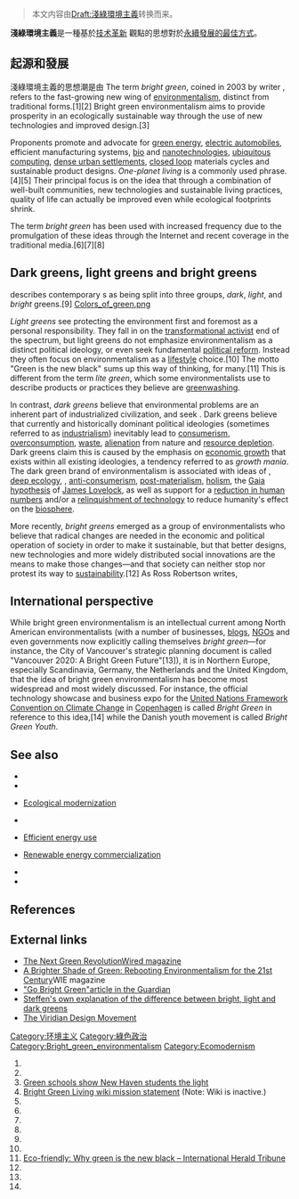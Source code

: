 > 本文内容由[Draft:淺綠環境主義](https://zh.wikipedia.org/wiki/Draft:淺綠環境主義)转换而来。


**淺綠環境主義**是一種基於[技术革新](../Page/技术革新.md "wikilink") 觀點的思想對於[永續發展的最佳方式](../Page/可持续发展.md "wikilink")。

## 起源和發展

淺綠環境主義的思想潮是由 The term *bright green*, coined in 2003 by writer , refers to the fast-growing new wing of [environmentalism](../Page/环境保护主义.md "wikilink"), distinct from traditional forms.\[1\]\[2\] Bright green environmentalism aims to provide prosperity in an ecologically sustainable way through the use of new technologies and improved design.\[3\]

Proponents promote and advocate for [green energy](../Page/可持續能源.md "wikilink"), [electric automobiles](../Page/电动车.md "wikilink"), efficient manufacturing systems, [bio](../Page/生物技术.md "wikilink") and [nanotechnologies](../Page/纳米技术.md "wikilink"), [ubiquitous computing](../Page/普适计算.md "wikilink"), [dense urban settlements](../Page/新都市主義.md "wikilink"), [closed loop](../Page/循環經濟.md "wikilink") materials cycles and sustainable product designs. *One-planet living* is a commonly used phrase.\[4\]\[5\] Their principal focus is on the idea that through a combination of well-built communities, new technologies and sustainable living practices, quality of life can actually be improved even while ecological footprints shrink.

The term *bright green* has been used with increased frequency due to the promulgation of these ideas through the Internet and recent coverage in the traditional media.\[6\]\[7\]\[8\]

## Dark greens, light greens and bright greens

describes contemporary s as being split into three groups, *dark*, *light*, and *bright* greens.\[9\] [Colors_of_green.png](https://zh.wikipedia.org/wiki/File:Colors_of_green.png "fig:Colors_of_green.png")

*Light greens* see protecting the environment first and foremost as a personal responsibility. They fall in on the [transformational activist](https://zh.wikipedia.org/wiki/行动主义 "wikilink") end of the spectrum, but light greens do not emphasize environmentalism as a distinct political ideology, or even seek fundamental [political reform](../Page/改良主义.md "wikilink"). Instead they often focus on environmentalism as a [lifestyle](https://zh.wikipedia.org/wiki/生活型態 "wikilink") choice.\[10\] The motto "Green is the new black" sums up this way of thinking, for many.\[11\] This is different from the term *lite green*, which some environmentalists use to describe products or practices they believe are [greenwashing](https://zh.wikipedia.org/wiki/漂綠 "wikilink").

In contrast, *dark greens* believe that environmental problems are an inherent part of industrialized civilization, and seek . Dark greens believe that currently and historically dominant political ideologies (sometimes referred to as [industrialism](../Page/第一次工业革命.md "wikilink")) inevitably lead to [consumerism](../Page/消費主義.md "wikilink"), [overconsumption](https://zh.wikipedia.org/wiki/過度消耗 "wikilink"), [waste](../Page/垃圾.md "wikilink"), [alienation](https://zh.wikipedia.org/wiki/社會異化 "wikilink") from nature and [resource depletion](../Page/资源枯竭.md "wikilink"). Dark greens claim this is caused by the emphasis on [economic growth](../Page/经济增长.md "wikilink") that exists within all existing ideologies, a tendency referred to as *growth mania*. The dark green brand of environmentalism is associated with ideas of , [deep ecology](../Page/深層生態學.md "wikilink"), , [anti-consumerism](../Page/反消費主義.md "wikilink"), [post-materialism](../Page/後物質主義.md "wikilink"), [holism](../Page/整全觀.md "wikilink"), the [Gaia hypothesis](../Page/蓋亞假說.md "wikilink") of [James Lovelock](../Page/詹姆斯·洛夫洛克.md "wikilink"), as well as support for a [reduction in human numbers](../Page/人口控制.md "wikilink") and/or a [relinquishment of technology](https://zh.wikipedia.org/wiki/無政府原始主義 "wikilink") to reduce humanity's effect on the [biosphere](../Page/生物圈.md "wikilink").

More recently, *bright greens* emerged as a group of environmentalists who believe that radical changes are needed in the economic and political operation of society in order to make it sustainable, but that better designs, new technologies and more widely distributed social innovations are the means to make those changes—and that society can neither stop nor protest its way to [sustainability](../Page/可持續性.md "wikilink").\[12\] As Ross Robertson writes,

## International perspective

While bright green environmentalism is an intellectual current among North American environmentalists (with a number of businesses, [blogs](../Page/網誌.md "wikilink"), [NGOs](../Page/非政府组织.md "wikilink") and even governments now explicitly calling themselves *bright green*—for instance, the City of Vancouver's strategic planning document is called "Vancouver 2020: A Bright Green Future"\[13\]), it is in Northern Europe, especially Scandinavia, Germany, the Netherlands and the United Kingdom, that the idea of bright green environmentalism has become most widespread and most widely discussed. For instance, the official technology showcase and business expo for the [United Nations Framework Convention on Climate Change](../Page/联合国气候变化框架公约.md "wikilink") in [Copenhagen](https://zh.wikipedia.org/wiki/哥本哈根 "wikilink") is called *Bright Green* in reference to this idea,\[14\] while the Danish youth  movement is called *Bright Green Youth*.

## See also

  -
  -
  - [Ecological modernization](../Page/生態現代化.md "wikilink")

  -
  - [Efficient energy use](../Page/能源效率.md "wikilink")

  - [Renewable energy commercialization](https://zh.wikipedia.org/wiki/可再生能源商业化 "wikilink")

  -
  -
## References

## External links

  - [The Next Green Revolution](https://www.wired.com/wired/archive/14.05/green.html)[Wired magazine](../Page/连线.md "wikilink")
  - [A Brighter Shade of Green: Rebooting Environmentalism for the 21st Century](http://www.wie.org/j38/bright-green.asp?page=1)WIE magazine
  - ["Go Bright Green"article in the Guardian](http://books.guardian.co.uk/review/story/0,,2035002,00.html)
  - [Steffen's own explanation of the difference between bright, light and dark greens](https://web.archive.org/web/20160112194947/http://www.worldchanging.com/archives/009499.html)
  - [The Viridian Design Movement](http://www.viridiandesign.org)

[Category:环境主义](https://zh.wikipedia.org/wiki/Category:环境主义 "wikilink") [Category:綠色政治](https://zh.wikipedia.org/wiki/Category:綠色政治 "wikilink") [Category:Bright_green_environmentalism](https://zh.wikipedia.org/wiki/Category:Bright_green_environmentalism "wikilink") [Category:Ecomodernism](https://zh.wikipedia.org/wiki/Category:Ecomodernism "wikilink")

1.
2.
3.  [Green schools show New Haven students the light](http://www.yaleherald.com/article.php?Article=4834)
4.  [Bright Green Living wiki mission statement](http://www.socialtext.net/brightgreen/index.cgi?mission_statement) (Note: Wiki is inactive.)
5.
6.
7.
8.
9.
10.
11. [Eco-friendly: Why green is the new black – International Herald Tribune](http://www.iht.com/articles/2006/04/17/style/feco.php)
12.
13.
14.